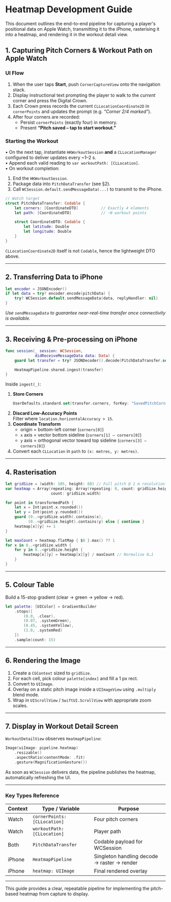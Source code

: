 # Heatmap Development Guide

This document outlines the end-to-end pipeline for capturing a player's positional data on Apple Watch, transmitting it to the iPhone, rasterising it into a heatmap, and rendering it in the workout detail view.

## 1. Capturing Pitch Corners & Workout Path on Apple Watch

### UI Flow
1. When the user taps **Start**, push `CornerCaptureView` onto the navigation stack.
2. Display instructional text prompting the player to walk to the *current* corner and press the Digital Crown.
3. Each Crown press records the current `CLLocationCoordinate2D` in `cornerPoints` and updates the prompt (e.g. *“Corner 2/4 marked”*).
4. After four corners are recorded:
   * Persist `cornerPoints` (exactly four) in memory.
   * Present **“Pitch saved – tap to start workout.”**

### Starting the Workout
• On the next tap, instantiate `HKWorkoutSession` **and** a `CLLocationManager` configured to deliver updates every ~1–2 s.  
• Append each valid reading to `var workoutPath: [CLLocation]`.  
• On workout completion:
  1. End the `HKWorkoutSession`.
  2. Package data into `PitchDataTransfer` (see §2).
  3. Call `WCSession.default.sendMessageData(...)` to transmit to the iPhone.

```swift
// Watch target
struct PitchDataTransfer: Codable {
    let corners: [CoordinateDTO]          // Exactly 4 elements
    let path: [CoordinateDTO]             // ~N workout points

    struct CoordinateDTO: Codable {
        let latitude: Double
        let longitude: Double
    }
}
```
`CLLocationCoordinate2D` itself is not `Codable`, hence the lightweight DTO above.

---

## 2. Transferring Data to iPhone

```swift
let encoder = JSONEncoder()
if let data = try? encoder.encode(pitchData) {
    try? WCSession.default.sendMessageData(data, replyHandler: nil)
}
```
*Use `sendMessageData` to guarantee near-real-time transfer once connectivity is available.*

---

## 3. Receiving & Pre-processing on iPhone

```swift
func session(_ session: WCSession,
             didReceiveMessageData data: Data) {
    guard let transfer = try? JSONDecoder().decode(PitchDataTransfer.self, from: data) else { return }

    HeatmapPipeline.shared.ingest(transfer)
}
```
Inside `ingest(_)`:

1. **Store Corners**  
   ```swift
   UserDefaults.standard.set(transfer.corners, forKey: "SavedPitchCorners")
   ```
2. **Discard Low-Accuracy Points**  
   Filter where `location.horizontalAccuracy > 15`.
3. **Coordinate Transform**  
   * origin = bottom-left corner (`corners[0]`)
   * `x` axis = vector bottom sideline (`corners[1] – corners[0]`)
   * `y` axis = orthogonal vector toward top sideline (`corners[3] – corners[0]`)
4. Convert each `CLLocation` in `path` to `(x: metres, y: metres)`.

---

## 4. Rasterisation

```swift
let gridSize = (width: 105, height: 68) // Full pitch @ 1 m resolution
var heatmap = Array(repeating: Array(repeating: 0, count: gridSize.height),
                    count: gridSize.width)

for point in transformedPath {
    let x = Int(point.x.rounded())
    let y = Int(point.y.rounded())
    guard (0..<gridSize.width).contains(x),
          (0..<gridSize.height).contains(y) else { continue }
    heatmap[x][y] += 1
}

let maxCount = heatmap.flatMap { $0 }.max() ?? 1
for x in 0..<gridSize.width {
    for y in 0..<gridSize.height {
        heatmap[x][y] = heatmap[x][y] / maxCount // Normalise 0…1
    }
}
```

---

## 5. Colour Table

Build a 15-stop gradient (clear → green → yellow → red).

```swift
let palette: [UIColor] = GradientBuilder
    .stops([
        (0.0, .clear),
        (0.07, .systemGreen),
        (0.45, .systemYellow),
        (1.0, .systemRed)
    ])
    .sample(count: 15)
```

---

## 6. Rendering the Image

1. Create a `CGContext` sized to `gridSize`.
2. For each cell, pick colour `palette[index]` and fill a 1 px rect.
3. Convert to `UIImage`.
4. Overlay on a static pitch image inside a `UIImageView` using `.multiply` blend mode.
5. Wrap in `UIScrollView` / `SwiftUI.ScrollView` with appropriate zoom scales.

---

## 7. Display in Workout Detail Screen

`WorkoutDetailView` observes `HeatmapPipeline`:

```swift
Image(uiImage: pipeline.heatmap)
    .resizable()
    .aspectRatio(contentMode: .fit)
    .gesture(MagnificationGesture())
```

As soon as `WCSession` delivers data, the pipeline publishes the heatmap, automatically refreshing the UI.

---

### Key Types Reference

| Context | Type / Variable | Purpose |
|---------|-----------------|---------|
| Watch   | `cornerPoints: [CLLocation]` | Four pitch corners |
| Watch   | `workoutPath: [CLLocation]` | Player path |
| Both    | `PitchDataTransfer` | Codable payload for WCSession |
| iPhone  | `HeatmapPipeline` | Singleton handling decode → raster → render |
| iPhone  | `heatmap: UIImage` | Final rendered overlay |

---

This guide provides a clear, repeatable pipeline for implementing the pitch-based heatmap from capture to display. 